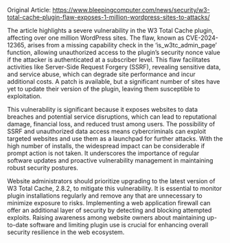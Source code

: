 Original Article: https://www.bleepingcomputer.com/news/security/w3-total-cache-plugin-flaw-exposes-1-million-wordpress-sites-to-attacks/

The article highlights a severe vulnerability in the W3 Total Cache plugin, affecting over one million WordPress sites. The flaw, known as CVE-2024-12365, arises from a missing capability check in the ‘is_w3tc_admin_page’ function, allowing unauthorized access to the plugin’s security nonce value if the attacker is authenticated at a subscriber level. This flaw facilitates activities like Server-Side Request Forgery (SSRF), revealing sensitive data, and service abuse, which can degrade site performance and incur additional costs. A patch is available, but a significant number of sites have yet to update their version of the plugin, leaving them susceptible to exploitation.

This vulnerability is significant because it exposes websites to data breaches and potential service disruptions, which can lead to reputational damage, financial loss, and reduced trust among users. The possibility of SSRF and unauthorized data access means cybercriminals can exploit targeted websites and use them as a launchpad for further attacks. With the high number of installs, the widespread impact can be considerable if prompt action is not taken. It underscores the importance of regular software updates and proactive vulnerability management in maintaining robust security postures.

Website administrators should prioritize upgrading to the latest version of W3 Total Cache, 2.8.2, to mitigate this vulnerability. It is essential to monitor plugin installations regularly and remove any that are unnecessary to minimize exposure to risks. Implementing a web application firewall can offer an additional layer of security by detecting and blocking attempted exploits. Raising awareness among website owners about maintaining up-to-date software and limiting plugin use is crucial for enhancing overall security resilience in the web ecosystem.